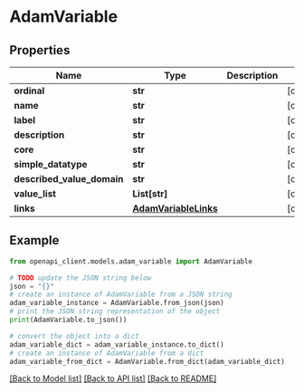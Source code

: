 # AdamVariable


## Properties

Name | Type | Description | Notes
------------ | ------------- | ------------- | -------------
**ordinal** | **str** |  | [optional] 
**name** | **str** |  | [optional] 
**label** | **str** |  | [optional] 
**description** | **str** |  | [optional] 
**core** | **str** |  | [optional] 
**simple_datatype** | **str** |  | [optional] 
**described_value_domain** | **str** |  | [optional] 
**value_list** | **List[str]** |  | [optional] 
**links** | [**AdamVariableLinks**](AdamVariableLinks.md) |  | [optional] 

## Example

```python
from openapi_client.models.adam_variable import AdamVariable

# TODO update the JSON string below
json = "{}"
# create an instance of AdamVariable from a JSON string
adam_variable_instance = AdamVariable.from_json(json)
# print the JSON string representation of the object
print(AdamVariable.to_json())

# convert the object into a dict
adam_variable_dict = adam_variable_instance.to_dict()
# create an instance of AdamVariable from a dict
adam_variable_from_dict = AdamVariable.from_dict(adam_variable_dict)
```
[[Back to Model list]](../README.md#documentation-for-models) [[Back to API list]](../README.md#documentation-for-api-endpoints) [[Back to README]](../README.md)


